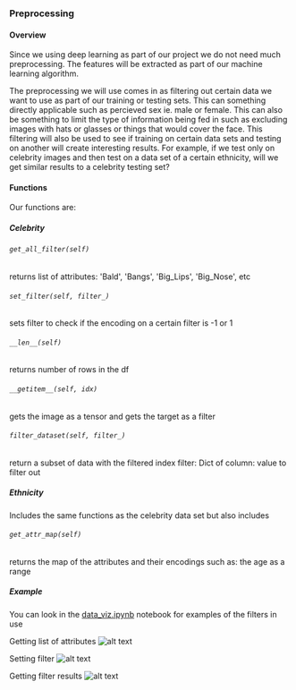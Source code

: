 ### Preprocessing
#### Overview
Since we using deep learning as part of our project we do not need much preprocessing. The features will be extracted as part of our machine learning algorithm.

The preprocessing we will use comes in as filtering out certain data we want to use as part of our training or testing sets. This can something directly applicable such as percieved sex ie. male or female. This can also be something to limit the type of information being fed in such as excluding images with hats or glasses or things that would cover the face. This filtering will also be used to see if training on certain data sets and testing on another will create interesting results. For example, if we test only on celebrity images and then test on a data set of a certain ethnicity, will we get similar results to a celebrity testing set?

#### Functions
Our functions are:

##### Celebrity

###### `get_all_filter(self)`
returns list of attributes: 'Bald', 'Bangs', 'Big_Lips', 'Big_Nose', etc

###### `set_filter(self, filter_)`
sets filter to check if the encoding on a certain filter is -1 or 1

###### `__len__(self)`
returns number of rows in the df

###### `__getitem__(self, idx)`
gets the image as a tensor and gets the target as a filter

###### `filter_dataset(self, filter_)`
return a subset of data with the filtered index 
filter: Dict of column: value to filter out

##### Ethnicity
Includes the same functions as the celebrity data set but also includes

###### `get_attr_map(self)`
returns the map of the attributes and their encodings such as: the age as a range

##### Example
You can look in the [data_viz.ipynb](https://github.com/VitoLin/GenderSwap/blob/main/data_viz.ipynb) notebook for examples of the filters in use

Getting list of attributes
![alt text](https://github.com/VitoLin/GenderSwap/tree/main/img/example1.png?raw=true)

Setting filter
![alt text](https://github.com/VitoLin/GenderSwap/tree/main/img/example2.png?raw=true)

Getting filter results
![alt text](https://github.com/VitoLin/GenderSwap/tree/main/img/example3.png?raw=true)